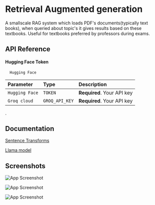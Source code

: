 
# Retrieval Augmented generation

A smallscale RAG system which loads PDF's documents(typically text books), when queried about topic's it gives results based on these textbooks. Useful for textbooks preferred by professors during exams. 


## API Reference

#### Hugging Face Token

```http
  Hugging Face
```

| Parameter | Type     | Description                |
| :-------- | :------- | :------------------------- |
| `Hugging Face` | `TOKEN` | **Required**. Your API key |
| `Groq cloud` | `GROQ_API_KEY` | **Required**. Your API key |

.


## Documentation

[Sentence Transforms](https://huggingface.co/sentence-transformers/all-mpnet-base-v2)

[Llama model](https://huggingface.co/meta-llama/Llama-2-7b-chat-hf)


## Screenshots

![App Screenshot](https://github.com/Immortal-Pi/LLM-using-Llamaindex-and-Llama2/blob/main/outputScreenshots/1.png)

![App Screenshot](https://github.com/Immortal-Pi/LLM-using-Llamaindex-and-Llama2/blob/main/outputScreenshots/2.png)

![App Screenshot](https://github.com/Immortal-Pi/LLM-using-Llamaindex-and-Llama2/blob/main/outputScreenshots/2.png)

